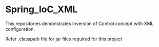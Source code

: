 # Spring_IoC_XML
This repositories demonstrates Inversion of Control concept with XML configuration. 

Refer .classpath file for jar files required for this project
